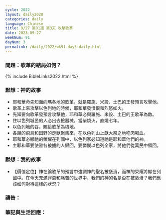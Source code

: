 ```yaml
---
cycle: 2022
layout: daily2020
categories: daily
language: Chinese
title: 9/27 第91週 第3天 攻擊歌革
date: 2023-09-27
weekNum: 91
dayNum: 3
permalink: /daily/2022/wk91-day3-daily.html
---
```


### 問題：歌革的結局如何？

{% include BibleLinks2022.html %}

### 默想：神的故事
+ 耶和華命先知面向瑪各地的歌革，就是羅施、米設、土巴的王發預言攻擊他。
+ 歌革上來攻擊以色列地的時候，耶和華發憤恨和烈怒如火。
+ 先知要向歌革發預言攻擊他，耶和華必與羅施、米設、土巴的王歌革為敵。
+ 住以色列城邑的人必出去撿器械，當柴燒火，直燒七年。
+ 以色列地的谷，賜給歌革為墳地。
+ 各類的飛鳥和田野的走獸聚集來，在以色列山上獻大祭之地吃肉喝血。
+ 耶和華必顯祂的榮耀在列國中，以色列家必知道祂是耶和華他們的神。
+ 主耶和華要使雅各被擄的人歸回，要憐憫以色列全家，將他們從萬民中領回。

### 默想：我的故事
+ 【價值定位】神在論歌革的預言中強調神的聖名被褻瀆，而神的榮耀將顯在列國中。在今天充滿罪惡和痛苦的世界中，我們的神的名是否在被褻瀆？我們應該如何對待這樣的狀況？

### 禱告：

### 筆記與生活回應：
